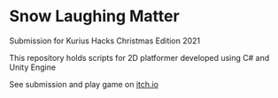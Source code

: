 # Snow Laughing Matter 

Submission for Kurius Hacks Christmas Edition 2021

This repository holds scripts for 2D platformer developed using C# and Unity Engine

See submission and play game on [itch.io](https://mkeller3712.itch.io/snow-laughing-matter)
